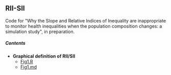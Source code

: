 ## RII-SII
Code for "Why the Slope and Relative Indices of Inequality are inappropriate to monitor health inequalities when the population composition changes: a simulation study", in preparation.

##### Contents

* **Graphical definition of RII/SII**
  * [Fig1.R](Fig1.R)
  * [Fig1.md](Fig1.md)
